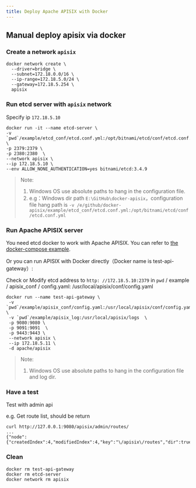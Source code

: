 ```yaml
---
title: Deploy Apache APISIX with Docker
---
```


<!--
#
# Licensed to the Apache Software Foundation (ASF) under one or more
# contributor license agreements.  See the NOTICE file distributed with
# this work for additional information regarding copyright ownership.
# The ASF licenses this file to You under the Apache License, Version 2.0
# (the "License"); you may not use this file except in compliance with
# the License.  You may obtain a copy of the License at
#
#     http://www.apache.org/licenses/LICENSE-2.0
#
# Unless required by applicable law or agreed to in writing, software
# distributed under the License is distributed on an "AS IS" BASIS,
# WITHOUT WARRANTIES OR CONDITIONS OF ANY KIND, either express or implied.
# See the License for the specific language governing permissions and
# limitations under the License.
#
-->

## Manual deploy apisix via docker

### Create a network `apisix`

```
docker network create \
  --driver=bridge \
  --subnet=172.18.0.0/16 \
  --ip-range=172.18.5.0/24 \
  --gateway=172.18.5.254 \
  apisix
```

### Run etcd server with `apisix` network

Specify ip `172.18.5.10`

```
docker run -it --name etcd-server \
-v `pwd`/example/etcd_conf/etcd.conf.yml:/opt/bitnami/etcd/conf/etcd.conf.yml \
-p 2379:2379 \
-p 2380:2380  \
--network apisix \
--ip 172.18.5.10 \
--env ALLOW_NONE_AUTHENTICATION=yes bitnami/etcd:3.4.9
```

> Note:
>
> 1. Windows OS use absolute paths to hang in the configuration file.
> 2. e.g：Windows dir path `E:\GitHub\docker-apisix`，configuration file hang path is `-v /e/github/docker-apisix/example/etcd_conf/etcd.conf.yml:/opt/bitnami/etcd/conf/etcd.conf.yml`

### Run Apache APISIX server

You need etcd docker to work with Apache APISIX. You can refer to [the docker-compose example](example.md).

Or you can run APISIX with Docker directly（Docker name is test-api-gateway）:

Check or Modify etcd address to `http: //172.18.5.10:2379` in `pwd` / example / apisix_conf / config.yaml: /usr/local/apisix/conf/config.yaml

```
docker run --name test-api-gateway \
 -v `pwd`/example/apisix_conf/config.yaml:/usr/local/apisix/conf/config.yaml \
 -v `pwd`/example/apisix_log:/usr/local/apisix/logs  \
 -p 9080:9080 \
 -p 9091:9091  \
 -p 9443:9443 \
 --network apisix \
 --ip 172.18.5.11 \
 -d apache/apisix
```

> Note:
>
> 1. Windows OS use absolute paths to hang in the configuration file and log dir.
>

### Have a test

Test with admin api

e.g. Get route list, should be return

```
curl http://127.0.0.1:9080/apisix/admin/routes/
...
{"node":{"createdIndex":4,"modifiedIndex":4,"key":"\/apisix\/routes","dir":true},"action":"get"}
```

### Clean

```
docker rm test-api-gateway
docker rm etcd-server
docker network rm apisix
```
